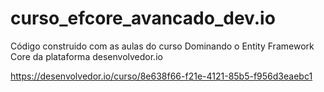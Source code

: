 # curso_efcore_avancado_dev.io
Código construido com as aulas do curso Dominando o Entity Framework Core da plataforma desenvolvedor.io

https://desenvolvedor.io/curso/8e638f66-f21e-4121-85b5-f956d3eaebc1
